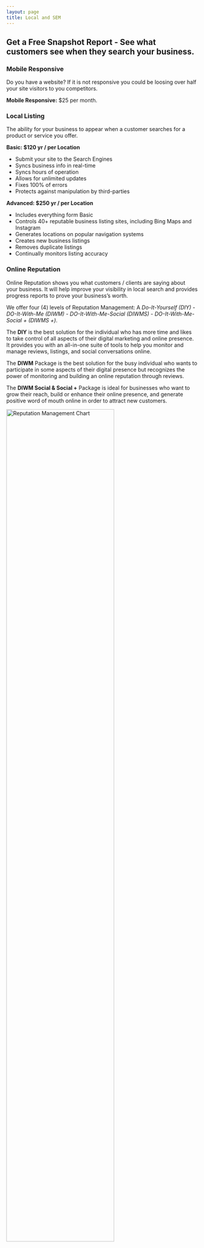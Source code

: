 ```yaml
---
layout: page
title: Local and SEM
---
```


<h2 class="text-center"><strong>Get a Free Snapshot Report</strong> - See what customers see when they search your business.</h2>

<h3>Mobile Responsive</h3>
<p>Do you have a website? If it is not responsive you could be loosing over half your site visitors to you competitors.</p>

<p><strong>Mobile Responsive:</strong> $25 per month.</p>

<h3>Local Listing</h3>

<p>The ability for your business to appear when a customer searches for a product or service you offer.</p>

<!-- This package includes link Distribution and link sync from Vendasta -->

<div class="row">
  <div class="col-sm-6">
    <strong>Basic: $120 yr / per Location</strong>
    <ul>
      <li>Submit your site to the Search Engines</li>
      <li>Syncs business info in real-time</li>
      <li>Syncs hours of operation</li>
      <li>Allows for unlimited updates</li>
      <li>Fixes 100% of errors</li>
      <li>Protects against manipulation by third-parties</li>
    </ul>
  </div>
  <div class="col-sm-6">
    <strong>Advanced: $250 yr / per Location</strong>
    <ul>
      <li>Includes everything form Basic</li>
      <li>Controls 40+ reputable business listing sites, including Bing Maps and Instagram</li>
      <li>Generates locations on popular navigation systems</li>
      <li>Creates new business listings</li>
      <li>Removes duplicate listings</li>
      <li>Continually monitors listing accuracy</li>
    </ul>
  </div>
</div>

<h3>Online Reputation</h3>

<p>Online Reputation shows you what customers / clients are saying about your business.  It will help improve your visibility in local search and provides progress reports to prove your business’s worth.</p>

<p>We offer four (4) levels of Reputation Management: A <em>Do-It-Yourself (DIY)</em> - <em>DO-It-With-Me (DIWM)</em> - <em>DO-It-With-Me-Social (DIWMS)</em> - <em>DO-It-With-Me-Social + (DIWMS +)</em>. </p>
<p>The <strong>DIY</strong> is the best solution for the individual who has more time and likes to take control of all aspects of their digital marketing and online presence. It provides you with an all-in-one suite of tools to help you monitor and manage reviews, listings, and social conversations online. </p>

<p>The <strong>DIWM</strong> Package is the best solution for the busy individual who wants to participate in some aspects of their digital presence but recognizes the power of monitoring and building an online reputation through reviews.</p>

<p>The <strong>DIWM Social & Social +</strong> Package is ideal for businesses who want to grow their reach, build or enhance their online presence, and generate positive word of mouth online in order to attract new customers.</p>

<div class="row">
<div class="col-sm-offset-1 col-sm-11">
<img class="img-responsive img-thumbnail" src="{{baseurl}}/img/seo/RMChart.png" alt="Reputation Management Chart" width="75%"/>
</div>
</div>

<p>We also offer a Do-It-For-Me package starting at $299 - $999. Based on the size of the site.</p>


&nbsp;
